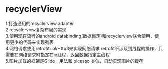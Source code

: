 # recyclerView
1.打造通用的recyclerview adapter  
2.recyclerview复杂布局的实现  
3.使用现在流行的android databinding(数据绑定)和recyclerview联合使用，使用更少的代码来实现列表  
4.网络请求使用retrofit+okHttp3来实现网络请求 retrofit不涉及到线程的操作，只需要在网络请求时指定在io线程，返回数据指定主线程  
5.图片加载的框架是Glide，用法和 picasso 类似，自动实现图片的缓存

